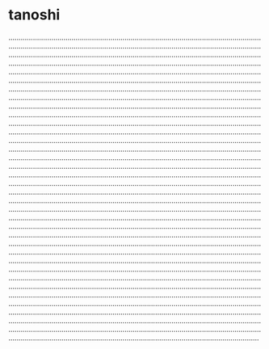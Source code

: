 # tanoshi

...............................................................................................................................................................................................................................................................................................................................................................................................................................................................................................................................................................................................................................................................................................................................................................................................................................................................................................................................................................................................................................................................................................................................................................................................................................................................................................................................................................................................................................................................................................................................................................................................................................................................................................................................................................................................................................................................................................................................................................................................................................................................................................................................................................................................................................................................................................................................................................................................................................................................................................................................................................................................................................................................................................................................................................................................................................................................................................................................................................................................................................................................................................................................................................................................................................................................................................................................................................................................................................................................................................................................................................................................................................................................................................................................................................................................................................................................................................................................................................................................................................................................................................................................................................................................................................................................................................................................................................................................................................................................................................................................................................................................................................................